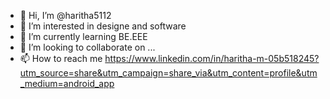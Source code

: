 - 👋 Hi, I’m @haritha5112
- 👀 I’m interested in designe and software 
- 🌱 I’m currently learning BE.EEE
- 💞️ I’m looking to collaborate on ...
- 📫 How to reach me https://www.linkedin.com/in/haritha-m-05b518245?utm_source=share&utm_campaign=share_via&utm_content=profile&utm_medium=android_app

<!---
haritha5112/haritha5112 is a ✨ special ✨ repository because its `README.md` (this file) appears on your GitHub profile.
You can click the Preview link to take a look at your changes.
--->
